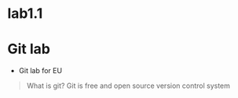 # lab1.1
# Git lab
* Git lab for EU
> What is git?
> Git is free and open source version control system
